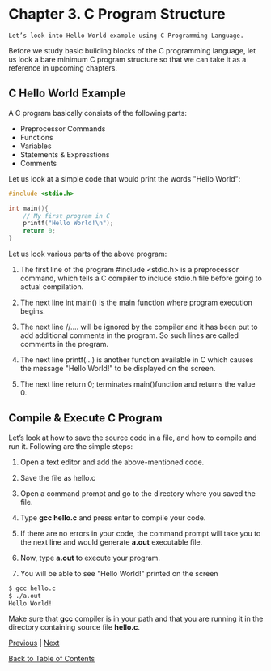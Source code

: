 # Chapter 3. C Program Structure

```text
Let’s look into Hello World example using C Programming Language.
```

Before we study basic building blocks of the C programming language, let us look a bare minimum C program structure so that we can take it as a reference in upcoming
chapters.

## C Hello World Example

A C program basically consists of the following parts:

- Preprocessor Commands
- Functions
- Variables
- Statements & Expresstions
- Comments

Let us look at a simple code that would print the words "Hello World":

```c
#include <stdio.h>

int main(){
    // My first program in C
    printf("Hello World!\n");
    return 0;
}
```

Let us look various parts of the above program:

1. The first line of the program #include <stdio.h> is a preprocessor command, which tells a C compiler to include stdio.h file before going to actual compilation.

2. The next line int main() is the main function where program execution begins.

3. The next line //.... will be ignored by the compiler and it has been put to add additional comments in the program. So such lines are called comments in the program.

4. The next line printf(...) is another function available in C which causes the message "Hello World!" to be displayed on the screen.

5. The next line return 0; terminates main()function and returns the value 0.

## Compile & Execute C Program

Let’s look at how to save the source code in a file, and how to compile and run it. Following are the simple steps:

1. Open a text editor and add the above-mentioned code.

2. Save the file as hello.c

3. Open a command prompt and go to the directory where you saved the file.

4. Type **gcc hello.c** and press enter to compile your code.

5. If there are no errors in your code, the command prompt will take you to the next line and would generate **a.out** executable file.

6. Now, type **a.out** to execute your program.

7. You will be able to see "Hello World!" printed on the screen

```bash
$ gcc hello.c
$ ./a.out
Hello World!
```

Make sure that **gcc** compiler is in your path and that you are running it in the directory containing source file **hello.c**.

[Previous](/Chapter2._C_Environment_Setup/README.md "Chapter 2. C Environment Setup") | [Next](/Chapter4._C_Basic_Syntax/README.md "Chapter 4. C Basic Syntax")

[Back to Table of Contents](../README.md "Table of Contents")
